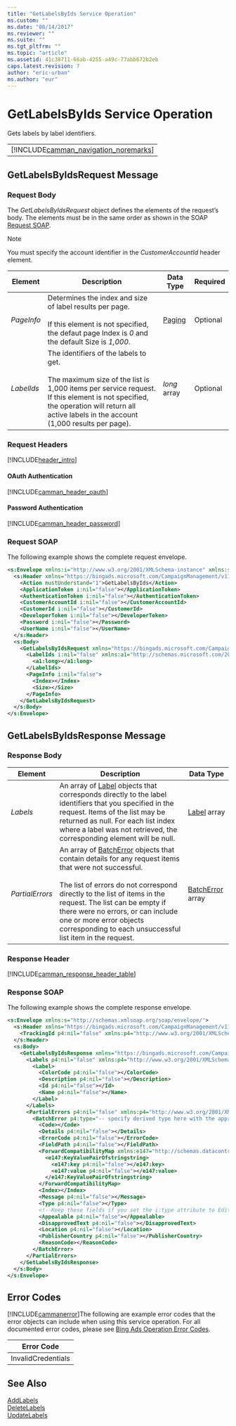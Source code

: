 ```yaml
---
title: "GetLabelsByIds Service Operation"
ms.custom: ""
ms.date: "08/14/2017"
ms.reviewer: ""
ms.suite: ""
ms.tgt_pltfrm: ""
ms.topic: "article"
ms.assetid: 41c38711-66ab-4255-a49c-77abb672b2eb
caps.latest.revision: 7
author: "eric-urban"
ms.author: "eur"
---
```

# GetLabelsByIds Service Operation
Gets labels by label identifiers.

||
|-|
|[!INCLUDE[camman_navigation_noremarks](../campaign-api/includes/camman-navigation-noremarks.md)]|

## <a name="request"></a>GetLabelsByIdsRequest Message

### Request Body
The *GetLabelsByIdsRequest* object defines the elements of the request’s body. The elements must be in the same order as shown in the SOAP [Request SOAP](#request_soap).

> [!NOTE]
> You must specify the account identifier in the *CustomerAccountId* header element.

|Element|Description|Data Type|Required|
|-----------|---------------|-------------|-------------|
|*PageInfo*|Determines the index and size of label results per page.<br /><br />If this element is not specified, the defaut page Index is *0* and the default Size is *1,000*.|[Paging](../campaign-api/paging-data-object.md)|Optional|
|*LabelIds*|The identifiers of the labels to get.<br /><br />The maximum size of the list is 1,000 items per service request. If this element is not specified, the operation will return all active labels in the account (1,000 results per page).|*long* array|Optional|

### Request Headers
[!INCLUDE[header_intro](../campaign-api/includes/header-intro.md)]
#### OAuth Authentication
[!INCLUDE[camman_header_oauth](../campaign-api/includes/camman-header-oauth.md)]
#### Password Authentication
[!INCLUDE[camman_header_password](../campaign-api/includes/camman-header-password.md)]
### <a name="request_soap"></a>Request SOAP
The following example shows the complete request envelope.

```xml
<s:Envelope xmlns:i="http://www.w3.org/2001/XMLSchema-instance" xmlns:s="http://schemas.xmlsoap.org/soap/envelope/">
  <s:Header xmlns="https://bingads.microsoft.com/CampaignManagement/v11">
    <Action mustUnderstand="1">GetLabelsByIds</Action>
    <ApplicationToken i:nil="false"></ApplicationToken>
    <AuthenticationToken i:nil="false"></AuthenticationToken>
    <CustomerAccountId i:nil="false"></CustomerAccountId>
    <CustomerId i:nil="false"></CustomerId>
    <DeveloperToken i:nil="false"></DeveloperToken>
    <Password i:nil="false"></Password>
    <UserName i:nil="false"></UserName>
  </s:Header>
  <s:Body>
    <GetLabelsByIdsRequest xmlns="https://bingads.microsoft.com/CampaignManagement/v11">
      <LabelIds i:nil="false" xmlns:a1="http://schemas.microsoft.com/2003/10/Serialization/Arrays">
        <a1:long></a1:long>
      </LabelIds>
      <PageInfo i:nil="false">
        <Index></Index>
        <Size></Size>
      </PageInfo>
    </GetLabelsByIdsRequest>
  </s:Body>
</s:Envelope>
```

## <a name="response"></a>GetLabelsByIdsResponse Message

### <a name="Body_Elements"></a>Response Body

|Element|Description|Data Type|
|-----------|---------------|-------------|
|*Labels*|An array of [Label](../campaign-api/label-data-object.md) objects that corresponds directly to the label identifiers that you specified in the request. Items of the list may be returned as null. For each list index where a label was not retrieved, the corresponding element will be null.|[Label](../campaign-api/label-data-object.md) array|
|*PartialErrors*|An array of [BatchError](../campaign-api/batcherror-data-object.md) objects that contain details for any request items that were not successful.<br /><br />The list of errors do not correspond directly to the list of items in the request. The list can be empty if there were no errors, or can include one or more error objects corresponding to each unsuccessful list item in the request.|[BatchError](../campaign-api/batcherror-data-object.md) array|

### <a name="Header_Elements"></a>Response Header
[!INCLUDE[camman_response_header_table](../campaign-api/includes/camman-response-header-table.md)]
### Response SOAP
The following example shows the complete response envelope.

```xml
<s:Envelope xmlns:s="http://schemas.xmlsoap.org/soap/envelope/">
  <s:Header xmlns="https://bingads.microsoft.com/CampaignManagement/v11">
    <TrackingId p4:nil="false" xmlns:p4="http://www.w3.org/2001/XMLSchema-instance"></TrackingId>
  </s:Header>
  <s:Body>
    <GetLabelsByIdsResponse xmlns="https://bingads.microsoft.com/CampaignManagement/v11">
      <Labels p4:nil="false" xmlns:p4="http://www.w3.org/2001/XMLSchema-instance">
        <Label>
          <ColorCode p4:nil="false"></ColorCode>
          <Description p4:nil="false"></Description>
          <Id p4:nil="false"></Id>
          <Name p4:nil="false"></Name>
        </Label>
      </Labels>
      <PartialErrors p4:nil="false" xmlns:p4="http://www.w3.org/2001/XMLSchema-instance">
        <BatchError p4:type="-- specify derived type here with the appropriate prefix --">
          <Code></Code>
          <Details p4:nil="false"></Details>
          <ErrorCode p4:nil="false"></ErrorCode>
          <FieldPath p4:nil="false"></FieldPath>
          <ForwardCompatibilityMap xmlns:e147="http://schemas.datacontract.org/2004/07/System.Collections.Generic" p4:nil="false">
            <e147:KeyValuePairOfstringstring>
              <e147:key p4:nil="false"></e147:key>
              <e147:value p4:nil="false"></e147:value>
            </e147:KeyValuePairOfstringstring>
          </ForwardCompatibilityMap>
          <Index></Index>
          <Message p4:nil="false"></Message>
          <Type p4:nil="false"></Type>
          <!--Keep these fields if you set the i:type attribute to EditorialError-->
          <Appealable p4:nil="false"></Appealable>
          <DisapprovedText p4:nil="false"></DisapprovedText>
          <Location p4:nil="false"></Location>
          <PublisherCountry p4:nil="false"></PublisherCountry>
          <ReasonCode></ReasonCode>
        </BatchError>
      </PartialErrors>
    </GetLabelsByIdsResponse>
  </s:Body>
</s:Envelope>
```

## <a name="errors"></a>Error Codes
[!INCLUDE[cammanerror](../campaign-api/includes/cammanerror.md)]The following are example  error codes that the error objects can include when using this service operation. For all documented error codes, please see [Bing Ads Operation Error Codes](http://go.microsoft.com/fwlink/?LinkId=511884).

|Error Code|
|--------------|
|InvalidCredentials|

## See Also
[AddLabels](../campaign-api/addlabels-service-operation.md)  
[DeleteLabels](../campaign-api/deletelabels-service-operation.md)  
[UpdateLabels](../campaign-api/updatelabels-service-operation.md)  

